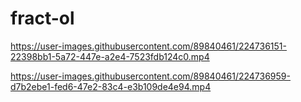 # fract-ol

https://user-images.githubusercontent.com/89840461/224736151-22398bb1-5a72-447e-a2e4-7523fdb124c0.mp4


https://user-images.githubusercontent.com/89840461/224736959-d7b2ebe1-fed6-47e2-83c4-e3b109de4e94.mp4
